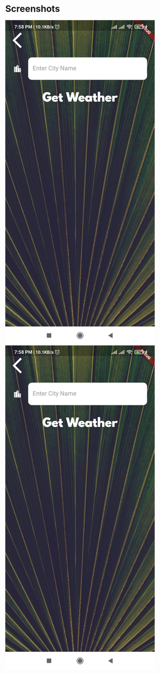 # Screenshots

<img src="https://github.com/Ronak8602/climate_app/blob/master/images/s1.jpeg">
<img src="https://github.com/Ronak8602/climate_app/blob/master/images/s1.jpeg">
